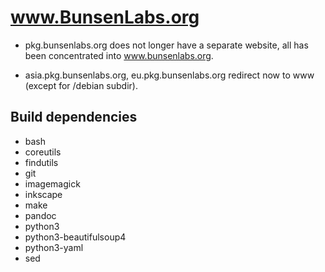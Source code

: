 # www.BunsenLabs.org

* pkg.bunsenlabs.org does not longer have a separate website, all has
  been concentrated into www.bunsenlabs.org.

* asia.pkg.bunsenlabs.org, eu.pkg.bunsenlabs.org redirect now to www
  (except for /debian subdir).

## Build dependencies

* bash
* coreutils
* findutils
* git
* imagemagick
* inkscape
* make
* pandoc
* python3
* python3-beautifulsoup4
* python3-yaml
* sed
